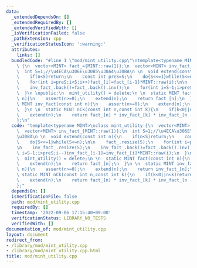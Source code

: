 ```yaml
---
data:
  _extendedDependsOn: []
  _extendedRequiredBy: []
  _extendedVerifiedWith: []
  _isVerificationFailed: false
  _pathExtension: cpp
  _verificationStatusIcon: ':warning:'
  attributes:
    links: []
  bundledCode: "#line 1 \"mod/mint_utility.cpp\"\ntemplate<typename MINT>\nclass mint_utility\
    \ {\n  vector<MINT> fact_={MINT::raw(1)};\n  vector<MINT> inv_fact_{MINT::raw(1)};\n\
    \  int S=1;//\u4ECA\u306E\u30B5\u30A4\u30BA\n \n  void extend(const int n){\n\
    \    if(n<S)return;\n    const int preS=S;\n    do{S<<=1}while(S<=n);\n\n    fact_.resize(S);\n\
    \    for(int i=preS;i<S;i++)fact_[i]=fact_[i-1]*MINT::raw(i);\n\n    inv_fact_.resize(S);\n\
    \    inv_fact_.back()=fact_.back().inv();\n    for(int i=S-1;i>preS;i--)inv_fact_[i-1]=inv_fact_[i]*MINT::raw(i);\n\
    \  }\n \npublic:\n  mint_utility() = delete;\n \n  static MINT fact(const int\
    \ n){\n    assert(n>=0);\n    extend(n);\n    return fact_[n];\n  }\n \n  static\
    \ MINT inv_fact(const int n){\n    assert(n>=0);\n    extend(n);\n    return inv_fact_[n];\n\
    \  }\n \n  static MINT nCk(const int n,const int k){\n    if(k<0||n<k)return T::raw(0);\n\
    \    extend(n);\n    return fact_[n] * inv_fact_[k] * inv_fact_[n - k];\n  }\n\
    };\n"
  code: "template<typename MINT>\nclass mint_utility {\n  vector<MINT> fact_={MINT::raw(1)};\n\
    \  vector<MINT> inv_fact_{MINT::raw(1)};\n  int S=1;//\u4ECA\u306E\u30B5\u30A4\
    \u30BA\n \n  void extend(const int n){\n    if(n<S)return;\n    const int preS=S;\n\
    \    do{S<<=1}while(S<=n);\n\n    fact_.resize(S);\n    for(int i=preS;i<S;i++)fact_[i]=fact_[i-1]*MINT::raw(i);\n\
    \n    inv_fact_.resize(S);\n    inv_fact_.back()=fact_.back().inv();\n    for(int\
    \ i=S-1;i>preS;i--)inv_fact_[i-1]=inv_fact_[i]*MINT::raw(i);\n  }\n \npublic:\n\
    \  mint_utility() = delete;\n \n  static MINT fact(const int n){\n    assert(n>=0);\n\
    \    extend(n);\n    return fact_[n];\n  }\n \n  static MINT inv_fact(const int\
    \ n){\n    assert(n>=0);\n    extend(n);\n    return inv_fact_[n];\n  }\n \n \
    \ static MINT nCk(const int n,const int k){\n    if(k<0||n<k)return T::raw(0);\n\
    \    extend(n);\n    return fact_[n] * inv_fact_[k] * inv_fact_[n - k];\n  }\n\
    };"
  dependsOn: []
  isVerificationFile: false
  path: mod/mint_utility.cpp
  requiredBy: []
  timestamp: '2022-09-06 17:15:40+09:00'
  verificationStatus: LIBRARY_NO_TESTS
  verifiedWith: []
documentation_of: mod/mint_utility.cpp
layout: document
redirect_from:
- /library/mod/mint_utility.cpp
- /library/mod/mint_utility.cpp.html
title: mod/mint_utility.cpp
---
```

